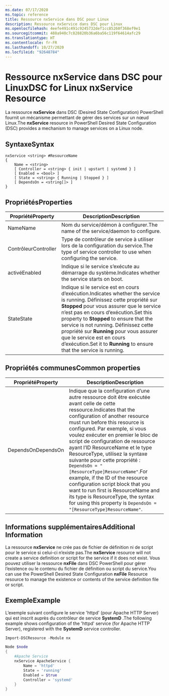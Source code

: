 ```yaml
---
ms.date: 07/17/2020
ms.topic: reference
title: Ressource nxService dans DSC pour Linux
description: Ressource nxService dans DSC pour Linux
ms.openlocfilehash: 4eefe491c491c9245732def1cc85260f368ef9e1
ms.sourcegitcommit: 488a940c7c828820b36a6ba56c119f64614afc29
ms.translationtype: HT
ms.contentlocale: fr-FR
ms.lasthandoff: 10/27/2020
ms.locfileid: "92648784"
---
```

# <a name="dsc-for-linux-nxservice-resource"></a><span data-ttu-id="94b24-103">Ressource nxService dans DSC pour Linux</span><span class="sxs-lookup"><span data-stu-id="94b24-103">DSC for Linux nxService Resource</span></span>

<span data-ttu-id="94b24-104">La ressource **nxService** dans DSC (Desired State Configuration) PowerShell fournit un mécanisme permettant de gérer des services sur un nœud Linux.</span><span class="sxs-lookup"><span data-stu-id="94b24-104">The **nxService** resource in PowerShell Desired State Configuration (DSC) provides a mechanism to manage services on a Linux node.</span></span>

## <a name="syntax"></a><span data-ttu-id="94b24-105">Syntaxe</span><span class="sxs-lookup"><span data-stu-id="94b24-105">Syntax</span></span>

```Syntax
nxService <string> #ResourceName
{
    Name = <string>
    [ Controller = <string> { init | upstart | systemd } ]
    [ Enabled = <bool> ]
    [ State = <string> { Running | Stopped } ]
    [ DependsOn = <string[]> ]
}
```

## <a name="properties"></a><span data-ttu-id="94b24-106">Propriétés</span><span class="sxs-lookup"><span data-stu-id="94b24-106">Properties</span></span>

|<span data-ttu-id="94b24-107">Propriété</span><span class="sxs-lookup"><span data-stu-id="94b24-107">Property</span></span> |<span data-ttu-id="94b24-108">Description</span><span class="sxs-lookup"><span data-stu-id="94b24-108">Description</span></span> |
|---|---|
|<span data-ttu-id="94b24-109">Name</span><span class="sxs-lookup"><span data-stu-id="94b24-109">Name</span></span> |<span data-ttu-id="94b24-110">Nom du service/démon à configurer.</span><span class="sxs-lookup"><span data-stu-id="94b24-110">The name of the service/daemon to configure.</span></span> |
|<span data-ttu-id="94b24-111">Contrôleur</span><span class="sxs-lookup"><span data-stu-id="94b24-111">Controller</span></span> |<span data-ttu-id="94b24-112">Type de contrôleur de service à utiliser lors de la configuration du service.</span><span class="sxs-lookup"><span data-stu-id="94b24-112">The type of service controller to use when configuring the service.</span></span> |
|<span data-ttu-id="94b24-113">activé</span><span class="sxs-lookup"><span data-stu-id="94b24-113">Enabled</span></span> |<span data-ttu-id="94b24-114">Indique si le service s’exécute au démarrage du système.</span><span class="sxs-lookup"><span data-stu-id="94b24-114">Indicates whether the service starts on boot.</span></span> |
|<span data-ttu-id="94b24-115">State</span><span class="sxs-lookup"><span data-stu-id="94b24-115">State</span></span> |<span data-ttu-id="94b24-116">Indique si le service est en cours d’exécution.</span><span class="sxs-lookup"><span data-stu-id="94b24-116">Indicates whether the service is running.</span></span> <span data-ttu-id="94b24-117">Définissez cette propriété sur **Stopped** pour vous assurer que le service n’est pas en cours d’exécution.</span><span class="sxs-lookup"><span data-stu-id="94b24-117">Set this property to **Stopped** to ensure that the service is not running.</span></span> <span data-ttu-id="94b24-118">Définissez cette propriété sur **Running** pour vous assurer que le service est en cours d’exécution.</span><span class="sxs-lookup"><span data-stu-id="94b24-118">Set it to **Running** to ensure that the service is running.</span></span> |

## <a name="common-properties"></a><span data-ttu-id="94b24-119">Propriétés communes</span><span class="sxs-lookup"><span data-stu-id="94b24-119">Common properties</span></span>

|<span data-ttu-id="94b24-120">Propriété</span><span class="sxs-lookup"><span data-stu-id="94b24-120">Property</span></span> |<span data-ttu-id="94b24-121">Description</span><span class="sxs-lookup"><span data-stu-id="94b24-121">Description</span></span> |
|---|---|
|<span data-ttu-id="94b24-122">DependsOn</span><span class="sxs-lookup"><span data-stu-id="94b24-122">DependsOn</span></span> |<span data-ttu-id="94b24-123">Indique que la configuration d’une autre ressource doit être exécutée avant celle de cette ressource.</span><span class="sxs-lookup"><span data-stu-id="94b24-123">Indicates that the configuration of another resource must run before this resource is configured.</span></span> <span data-ttu-id="94b24-124">Par exemple, si vous voulez exécuter en premier le bloc de script de configuration de ressource ayant l’ID ResourceName et le type ResourceType, utilisez la syntaxe suivante pour cette propriété : `DependsOn = "[ResourceType]ResourceName"`.</span><span class="sxs-lookup"><span data-stu-id="94b24-124">For example, if the ID of the resource configuration script block that you want to run first is ResourceName and its type is ResourceType, the syntax for using this property is `DependsOn = "[ResourceType]ResourceName"`.</span></span> |

## <a name="additional-information"></a><span data-ttu-id="94b24-125">Informations supplémentaires</span><span class="sxs-lookup"><span data-stu-id="94b24-125">Additional Information</span></span>

<span data-ttu-id="94b24-126">La ressource **nxService** ne crée pas de fichier de définition ni de script pour le service si celui-ci n’existe pas.</span><span class="sxs-lookup"><span data-stu-id="94b24-126">The **nxService** resource will not create a service definition or script for the service if it does not exist.</span></span> <span data-ttu-id="94b24-127">Vous pouvez utiliser la ressource **nxFile** dans DSC PowerShell pour gérer l’existence ou le contenu du fichier de définition ou script du service.</span><span class="sxs-lookup"><span data-stu-id="94b24-127">You can use the PowerShell Desired State Configuration **nxFile** Resource resource to manage the existence or contents of the service definition file or script.</span></span>

## <a name="example"></a><span data-ttu-id="94b24-128">Exemple</span><span class="sxs-lookup"><span data-stu-id="94b24-128">Example</span></span>

<span data-ttu-id="94b24-129">L’exemple suivant configure le service 'httpd' (pour Apache HTTP Server) qui est inscrit auprès du contrôleur de service **SystemD** .</span><span class="sxs-lookup"><span data-stu-id="94b24-129">The following example shows configuration of the 'httpd' service (for Apache HTTP Server), registered with the **SystemD** service controller.</span></span>

```powershell
Import-DSCResource -Module nx

Node $node
{
    #Apache Service
    nxService ApacheService {
        Name = 'httpd'
        State = 'running'
        Enabled = $true
        Controller = 'systemd'
    }
}
```
